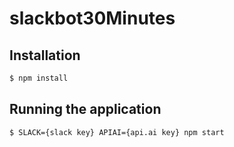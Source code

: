 # slackbot30Minutes

## Installation
``` bash
$ npm install
```

## Running the application
``` bash
$ SLACK={slack key} APIAI={api.ai key} npm start
```
